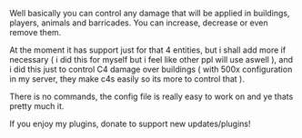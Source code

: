 Well basically you can control any damage that will be applied in buildings, players, animals and barricades. You can increase, decrease or even remove them.

At the moment it has support just for that 4 entities, but i shall add more if necessary ( i did this for myself but i feel like other ppl will use aswell ), and i did this just to control C4 damage over buildings ( with 500x configuration in my server, they make c4s easily so its more to control that ).


There is no commands, the config file is really easy to work on and ye thats pretty much it.


If you enjoy my plugins, donate to support new updates/plugins!